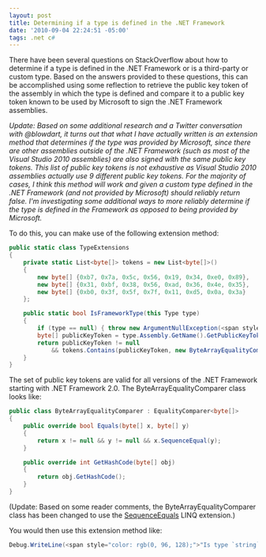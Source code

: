 ```yaml
---
layout: post
title: Determining if a type is defined in the .NET Framework
date: '2010-09-04 22:24:51 -05:00'
tags: .net c#
---
```


There have been several questions on StackOverflow about how to determine if a type is defined in the .NET Framework or is a third-party or custom type. Based on the answers provided to these questions, this can be accomplished using some reflection to retrieve the public key token of the assembly in which the type is defined and compare it to a public key token known to be used by Microsoft to sign the .NET Framework assemblies.

*Update: Based on some additional research and a Twitter conversation with @blowdart, it turns out that what I have actually written is an extension method that determines if the type was provided by Microsoft, since there are other assemblies outside of the .NET Framework (such as most of the Visual Studio 2010 assemblies) are also signed with the same public key tokens. This list of public key tokens is not exhaustive as Visual Studio 2010 assemblies actually use 9 different public key tokens. For the majority of cases, I think this method will work and given a custom type defined in the .NET Framework (and not provided by Microsoft) should reliably return false. I'm investigating some additional ways to more reliably determine if the type is defined in the Framework as opposed to being provided by Microsoft.*

To do this, you can make use of the following extension method:

```csharp  
public static class TypeExtensions
{
    private static List<byte[]> tokens = new List<byte[]>()  
    { 
        new byte[] {0xb7, 0x7a, 0x5c, 0x56, 0x19, 0x34, 0xe0, 0x89}, 
        new byte[] {0x31, 0xbf, 0x38, 0x56, 0xad, 0x36, 0x4e, 0x35}, 
        new byte[] {0xb0, 0x3f, 0x5f, 0x7f, 0x11, 0xd5, 0x0a, 0x3a} 
    };

    public static bool IsFrameworkType(this Type type)
    {
        if (type == null) { throw new ArgumentNullException(<span style="color: rgb(0, 96, 128);">"type"); }
        byte[] publicKeyToken = type.Assembly.GetName().GetPublicKeyToken();
        return publicKeyToken != null
            && tokens.Contains(publicKeyToken, new ByteArrayEqualityComparer());
    }
}
```

The set of public key tokens are valid for all versions of the .NET Framework starting with .NET Framework 2.0. The ByteArrayEqualityComparer class looks like:


```csharp
public class ByteArrayEqualityComparer : EqualityComparer<byte[]>
{
    public override bool Equals(byte[] x, byte[] y)
    {
        return x != null && y != null && x.SequenceEqual(y);
    }

    public override int GetHashCode(byte[] obj)
    {
        return obj.GetHashCode();
    }
}
```

(Update: Based on some reader comments, the ByteArrayEqualityComparer class has been changed to use the [SequenceEquals](http://msdn.microsoft.com/en-us/library/bb348567.aspx) LINQ extension.)

You would then use this extension method like:

```csharp
Debug.WriteLine(<span style="color: rgb(0, 96, 128);">"Is type `string` a .NET Framework type? {0}", typeof(string).IsFrameworkType()); 
```
